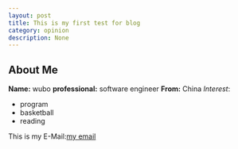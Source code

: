 ```yaml
---
layout: post
title: This is my first test for blog
category: opinion
description: None
---
```

## About Me
**Name:** wubo
**professional:** software engineer
**From:** China
*Interest*:
- program
- basketball
- reading

This is my E-Mail:[my email](bow5152@gmail.com)
